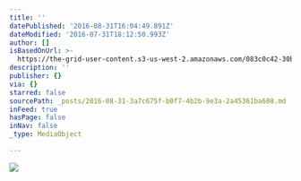 ```yaml
---
title: ''
datePublished: '2016-08-31T16:04:49.891Z'
dateModified: '2016-07-31T18:12:50.993Z'
author: []
isBasedOnUrl: >-
  https://the-grid-user-content.s3-us-west-2.amazonaws.com/083c0c42-30be-486a-85ea-dc9457a71c49.jpg
description: ''
publisher: {}
via: {}
starred: false
sourcePath: _posts/2016-08-31-3a7c675f-b0f7-4b2b-9e3a-2a45361ba608.md
inFeed: true
hasPage: false
inNav: false
_type: MediaObject

---
```

![](https://the-grid-user-content.s3-us-west-2.amazonaws.com/083c0c42-30be-486a-85ea-dc9457a71c49.jpg)
